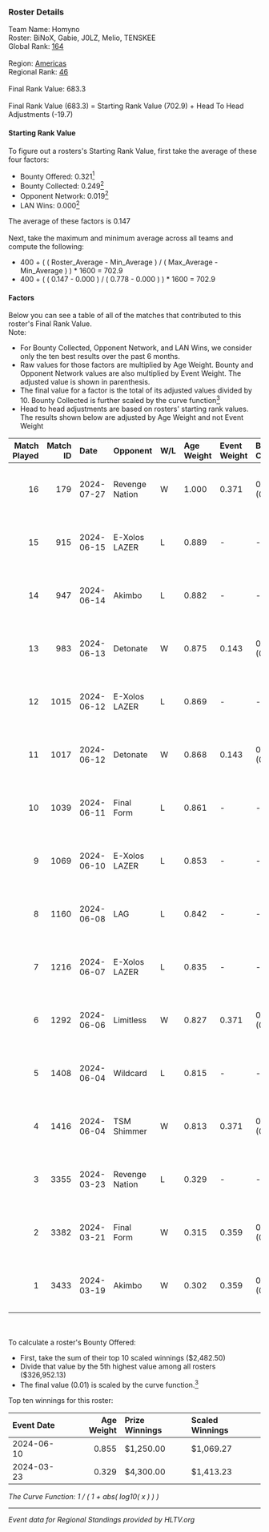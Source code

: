 ### Roster Details<br />
Team Name: Homyno<br />
Roster: BiNoX, Gabie, J0LZ, Melio, TENSKEE<br />
Global Rank: [164](../standings_global.md)<br />
<br />
Region: [Americas]( ../standings_americas.md)<br />
Regional Rank: [46]( ../standings_americas.md)<br />
<br />
Final Rank Value:  683.3<br />
<br />
Final Rank Value (683.3) = Starting Rank Value (702.9) + Head To Head Adjustments (-19.7)<br />

#### Starting Rank Value<br />
To figure out a rosters's Starting Rank Value, first take the average of these four factors:<br />
- Bounty Offered: 0.321[<sup>1</sup>](#table2)
- Bounty Collected: 0.249[<sup>2</sup>](#table1)
- Opponent Network: 0.019[<sup>2</sup>](#table1)
- LAN Wins: 0.000[<sup>2</sup>](#table1)

The average of these factors is 0.147<br />
<br />
Next, take the maximum and minimum average across all teams and compute the following:<br />
- 400 + ( ( Roster_Average - Min_Average ) / ( Max_Average - Min_Average ) ) * 1600 = 702.9
- 400 + ( ( 0.147 - 0.000 ) / ( 0.778 - 0.000 ) ) * 1600 = 702.9


#### Factors<br />
Below you can see a table of all of the matches that contributed to this roster's Final Rank Value.<br />
Note:<br />

- For Bounty Collected, Opponent Network, and LAN Wins, we consider only the ten best results over the past 6 months.
- Raw values for those factors are multiplied by Age Weight. Bounty and Opponent Network values are also multiplied by Event Weight. The adjusted value is shown in parenthesis.
- The final value for a factor is the total of its adjusted values divided by 10. Bounty Collected is further scaled by the curve function[<sup>3</sup>](#curveFunction)
- Head to head adjustments are based on rosters' starting rank values. The results shown below are adjusted by Age Weight and not Event Weight
<span id="table1"></span><br />


| Match Played | Match ID | Date       | Opponent       | W/L | Age Weight | Event Weight | Bounty Collected | Opponent Network | LAN Wins  | H2H Adj. | Roster                             |
| -: | -: | :- | :- | :- | :- | :- | :- | :- | :- | -: | :- |
|           16 |      179 | 2024-07-27 | Revenge Nation | W   | 1.000      | 0.371        | 0.007 (0.003)    | 0.100 (0.037)    | 0 (0.000) |    17.26 | BiNoX, Gabie, J0LZ, Melio, TENSKEE |
|           15 |      915 | 2024-06-15 | E-Xolos LAZER  | L   | 0.889      | -            | -                | -                | -         |    -9.60 | Gabie, J0LZ, Melio, TENSKEE, YuZ   |
|           14 |      947 | 2024-06-14 | Akimbo         | L   | 0.882      | -            | -                | -                | -         |    -9.15 | Gabie, J0LZ, Melio, TENSKEE, YuZ   |
|           13 |      983 | 2024-06-13 | Detonate       | W   | 0.875      | 0.143        | 0.000 (0.000)    | 0.072 (0.009)    | 0 (0.000) |     8.36 | Gabie, J0LZ, Melio, TENSKEE, YuZ   |
|           12 |     1015 | 2024-06-12 | E-Xolos LAZER  | L   | 0.869      | -            | -                | -                | -         |    -9.62 | Gabie, J0LZ, Melio, TENSKEE, YuZ   |
|           11 |     1017 | 2024-06-12 | Detonate       | W   | 0.868      | 0.143        | 0.000 (0.000)    | 0.072 (0.009)    | 0 (0.000) |     7.98 | Gabie, J0LZ, Melio, TENSKEE, YuZ   |
|           10 |     1039 | 2024-06-11 | Final Form     | L   | 0.861      | -            | -                | -                | -         |   -14.94 | Gabie, J0LZ, Melio, TENSKEE, YuZ   |
|            9 |     1069 | 2024-06-10 | E-Xolos LAZER  | L   | 0.853      | -            | -                | -                | -         |   -10.69 | Gabie, J0LZ, Melio, TENSKEE, YuZ   |
|            8 |     1160 | 2024-06-08 | LAG            | L   | 0.842      | -            | -                | -                | -         |    -8.33 | Gabie, J0LZ, Melio, TENSKEE, YuZ   |
|            7 |     1216 | 2024-06-07 | E-Xolos LAZER  | L   | 0.835      | -            | -                | -                | -         |   -11.80 | Gabie, J0LZ, Melio, TENSKEE, YuZ   |
|            6 |     1292 | 2024-06-06 | Limitless      | W   | 0.827      | 0.371        | 0.001 (0.000)    | 0.170 (0.052)    | 0 (0.000) |     9.38 | Gabie, J0LZ, Melio, TENSKEE, YuZ   |
|            5 |     1408 | 2024-06-04 | Wildcard       | L   | 0.815      | -            | -                | -                | -         |    -4.99 | Gabie, J0LZ, Melio, TENSKEE, YuZ   |
|            4 |     1416 | 2024-06-04 | TSM Shimmer    | W   | 0.813      | 0.371        | 0.021 (0.006)    | 0.200 (0.060)    | 0 (0.000) |    13.01 | Gabie, J0LZ, Melio, TENSKEE, YuZ   |
|            3 |     3355 | 2024-03-23 | Revenge Nation | L   | 0.329      | -            | -                | -                | -         |    -5.14 | Gabie, J0LZ, Melio, TENSKEE, YuZ   |
|            2 |     3382 | 2024-03-21 | Final Form     | W   | 0.315      | 0.359        | 0.003 (0.000)    | 0.098 (0.011)    | 0 (0.000) |     4.26 | Gabie, J0LZ, Melio, TENSKEE, YuZ   |
|            1 |     3433 | 2024-03-19 | Akimbo         | W   | 0.302      | 0.359        | 0.003 (0.000)    | 0.109 (0.012)    | 0 (0.000) |     4.32 | Gabie, J0LZ, Melio, TENSKEE, YuZ   |

<br />
<span id="table2"></span><br />
To calculate a roster's Bounty Offered:<br />

- First, take the sum of their top 10 scaled winnings ($2,482.50)
- Divide that value by the 5th highest value among all rosters ($326,952.13)
- The final value (0.01) is scaled by the curve function.[<sup>3</sup>](#curveFunction)

Top ten winnings for this roster:<br />

| Event Date | Age Weight | Prize Winnings | Scaled Winnings |
| :- | -: | :- | :- |
| 2024-06-10 |      0.855 | $1,250.00      | $1,069.27       |
| 2024-03-23 |      0.329 | $4,300.00      | $1,413.23       |


<span id="curveFunction"></span>_The Curve Function: 1 / ( 1 + abs( log10( x ) ) )_<br />

---
_Event data for Regional Standings provided by HLTV.org_<br />
